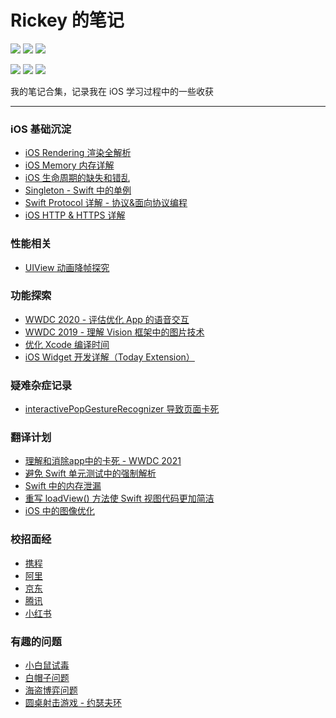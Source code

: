 # Rickey 的笔记

<p>
<a href="https://mp.weixin.qq.com/mp/appmsgalbum?action=getalbum&__biz=MzA5MTM1NTc2Ng==&scene=1&album_id=1406482220017369090&count=3#wechat_redirect"><img src="https://img.shields.io/badge/公众号-小吉的博客-green"></a>
<a href="https://juejin.im/user/59c0ede76fb9a00a3d134e0b/posts"><img src="https://img.shields.io/badge/掘金-RickeyBoy-green"></a>
<a href="https://xiaozhuanlan.com/u/rickeyboy"><img src="https://img.shields.io/badge/小专栏-RickeyBoy-green"></a>
</p>

<p> 
<img src="https://img.shields.io/badge/platform-iOS-ff69b4.svg">
<img src="https://img.shields.io/badge/language-Swift-orange.svg">
<img src="https://img.shields.io/badge/language-Objective--C-blue.svg">
</p>

我的笔记合集，记录我在 iOS 学习过程中的一些收获

-------

### iOS 基础沉淀

- [iOS Rendering 渲染全解析](https://github.com/RickeyBoy/Rickey-iOS-Notes/blob/master/笔记/iOS%20Rendering.md)
- [iOS Memory 内存详解](https://github.com/RickeyBoy/Rickey-iOS-Notes/blob/master/笔记/iOS%20Memory.md)
- [iOS 生命周期的缺失和错乱](https://github.com/RickeyBoy/Rickey-iOS-Notes/blob/master/笔记/iOS%20生命周期的缺失和错乱.md)
- [Singleton - Swift 中的单例](https://github.com/RickeyBoy/Rickey-iOS-Notes/blob/master/%E7%AC%94%E8%AE%B0/Singleton%20-%20Swift%20%E4%B8%AD%E7%9A%84%E5%8D%95%E4%BE%8B.md)
- [Swift Protocol 详解 - 协议&面向协议编程](https://github.com/RickeyBoy/Rickey-iOS-Notes/blob/master/%E7%AC%94%E8%AE%B0/Swift%20Protocol%20%E8%AF%A6%E8%A7%A3%20-%20%E5%8D%8F%E8%AE%AE%26%E9%9D%A2%E5%90%91%E5%8D%8F%E8%AE%AE%E7%BC%96%E7%A8%8B.md)
- [iOS HTTP & HTTPS 详解](https://github.com/RickeyBoy/Rickey-iOS-Notes/blob/master/%E7%AC%94%E8%AE%B0/iOS%20HTTP%20%26%20HTTPS%20%E8%AF%A6%E8%A7%A3.md)

### 性能相关

- [UIView 动画降帧探究](https://github.com/RickeyBoy/Rickey-iOS-Notes/blob/master/Notes/Techniques/UIViewPreferredFPS.md)

### 功能探索
- [WWDC 2020 - 评估优化 App 的语音交互](https://xiaozhuanlan.com/topic/4759630281)
- [WWDC 2019 - 理解 Vision 框架中的图片技术](https://github.com/RickeyBoy/Rickey-iOS-Notes/blob/master/%E7%AC%94%E8%AE%B0/%E7%90%86%E8%A7%A3%20Vision%20%E6%A1%86%E6%9E%B6%E4%B8%AD%E7%9A%84%E5%9B%BE%E7%89%87%E6%8A%80%E6%9C%AF.md)
- [优化 Xcode 编译时间](https://github.com/RickeyBoy/Rickey-iOS-Notes/blob/master/%E7%AC%94%E8%AE%B0/%E4%BC%98%E5%8C%96%20Xcode%20%E7%BC%96%E8%AF%91%E6%95%88%E7%8E%87.md)
- [iOS Widget 开发详解（Today Extension）](https://github.com/RickeyBoy/Rickey-iOS-Notes/blob/master/笔记/iOS%20Widget%20开发详解（Today%20Extension）.md)

### 疑难杂症记录

- [interactivePopGestureRecognizer 导致页面卡死](https://github.com/RickeyBoy/Rickey-iOS-Notes/blob/master/笔记/interactivePopGestureRecognizer%20导致页面卡死.md)

### 翻译计划

- [理解和消除app中的卡死 - WWDC 2021]()
- [避免 Swift 单元测试中的强制解析](https://github.com/RickeyBoy/Rickey-iOS-Notes/blob/master/Notes/Translation/%5B译%5D%20避免%20Swift%20单元测试中的强制解析.md)
- [Swift 中的内存泄漏](https://github.com/RickeyBoy/Rickey-iOS-Notes/blob/master/Notes/Translation/%5B译%5D%20Swift%20中的内存泄漏.md)
- [重写 loadView() 方法使 Swift 视图代码更加简洁](https://github.com/RickeyBoy/Rickey-iOS-Notes/blob/master/Notes/Translation/%5B译%5D%20重写%20loadView()%20方法使%20Swift%20视图代码更加简洁.md)
- [iOS 中的图像优化](https://github.com/RickeyBoy/Rickey-iOS-Notes/blob/master/Notes/Translation/%5B译%5D%20iOS%20中的图像优化.md)

### 校招面经

- [携程](https://github.com/RickeyBoy/Rickey-iOS-Notes/blob/master/Notes/Interviews/携程面试题.md)
- [阿里](https://github.com/RickeyBoy/Rickey-iOS-Notes/blob/master/Notes/Interviews/阿里巴巴面试题.md)
- [京东](https://github.com/RickeyBoy/Rickey-iOS-Notes/blob/master/Notes/Interviews/京东面试题.md)
- [腾讯](https://github.com/RickeyBoy/Rickey-iOS-Notes/blob/master/Notes/Interviews/腾讯面试题.md)
- [小红书](https://github.com/RickeyBoy/Rickey-iOS-Notes/blob/master/Notes/Interviews/小红书面试题.md)

### 有趣的问题

- [小白鼠试毒](https://github.com/RickeyBoy/Rickey-iOS-Notes/blob/master/Notes/Games/小白鼠试毒%20PDF%20版.pdf)
- [白帽子问题](https://github.com/RickeyBoy/Rickey-iOS-Notes/blob/master/Notes/Games/白帽子问题.md)
- [海盗博弈问题](https://github.com/RickeyBoy/Rickey-iOS-Notes/blob/master/Notes/Games/海盗博弈问题.md)
- [圆桌射击游戏 - 约瑟夫环](https://github.com/RickeyBoy/Rickey-iOS-Notes/blob/master/Notes/Games/圆桌射击游戏%20PDF%20版.pdf)
